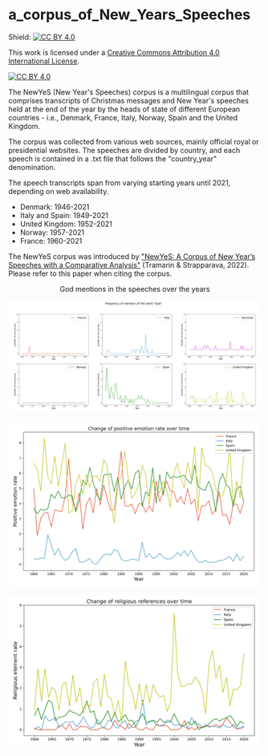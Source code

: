 # a_corpus_of_New_Years_Speeches

Shield: [![CC BY 4.0][cc-by-shield]][cc-by]

This work is licensed under a
[Creative Commons Attribution 4.0 International License][cc-by].

[![CC BY 4.0][cc-by-image]][cc-by]

[cc-by]: http://creativecommons.org/licenses/by/4.0/
[cc-by-image]: https://i.creativecommons.org/l/by/4.0/88x31.png
[cc-by-shield]: https://img.shields.io/badge/License-CC%20BY%204.0-lightgrey.svg

The NewYeS (New Year's Speeches) corpus is a multilingual corpus that comprises transcripts of Christmas messages and New Year's speeches held at the end of the year by the heads of state of different European countries - i.e., Denmark, France, Italy, Norway, Spain and the United Kingdom. 

The corpus was collected from various web sources, mainly official royal or presidential websites. The speeches are divided by country, and each speech is contained in a .txt file that follows the "country_year" denomination. 

The speech transcripts span from varying starting years until 2021, depending on web availability.
- Denmark: 1946-2021
- Italy and Spain: 1949-2021
- United Kingdom: 1952-2021
- Norway: 1957-2021
- France: 1960-2021

The NewYeS corpus was introduced by ["NewYeS: A Corpus of New Year’s Speeches with a Comparative Analysis"](http://www.lrec-conf.org/proceedings/lrec2022/workshops/PoliticalNLP/2022.politicalnlp-1.0.pdf) (Tramarin & Strapparava, 2022). Please refer to this paper when citing the corpus.

<p align="center">
God mentions in the speeches over the years
</p>

![god_mentions.PNG](god_mentions.PNG)

![positive_emotion.PNG](positive_emotion.PNG)

![religious_elements.PNG](religious_elements.PNG)
